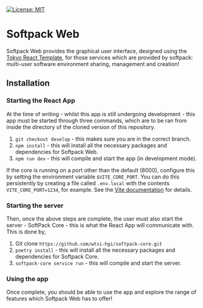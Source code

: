 [![License: MIT](https://img.shields.io/badge/License-MIT-yellow.svg)](https://opensource.org/licenses/MIT)

# Softpack Web

Softpack Web provides the graphical user interface, designed using the [Tokyo React Template](https://github.com/bloomui/tokyo-free-white-react-admin-dashboard), for those services which are provided by softpack: multi-user software environment sharing, management and creation!

## Installation

### Starting the React App

At the time of writing - whilst this app is still undergoing development - this app must be started through three commands, which are to be ran from inside the directory of the cloned version of this repository.

1. `git checkout develop` - this makes sure you are in the correct branch.
2. `npm install` - this will install all the necessary packages and dependencies for Softpack Web.
3. `npm run dev` - this will compile and start the app (in development mode).

If the core is running on a port other than the default (8000), configure this
by setting the environment variable `$VITE_CORE_PORT`. You can do this
persistently by creating a file called `.env.local` with the contents
`VITE_CORE_PORT=1234`, for example. See the [Vite
documentation](https://vitejs.dev/guide/env-and-mode#env-files) for details.

### Starting the server

Then, once the above steps are complete, the user must also start the server - SoftPack Core - this is what the React App will communicate with.
This is done by,

1. Git clone `https://github.com/wtsi-hgi/softpack-core.git`
2. `poetry install` - this will install all the necessary packages and dependencies for Softpack Core.
3. `softpack-core service run` - this will compile and start the server.

### Using the app

Once complete, you should be able to use the app and explore the range of features which Softpack Web has to offer!

